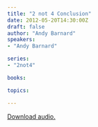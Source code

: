 ```yaml
---
title: "2 not 4 Conclusion"
date: 2012-05-20T14:30:00Z
draft: false
author: "Andy Barnard"
speakers:
- "Andy Barnard"

series:
- "2not4"

books:

topics:

---
```

[Download audio.](https://s3.amazonaws.com/highway/sermons/2012_05/20_2not4_Conclusion.mp3)